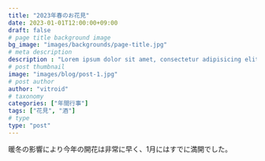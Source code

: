```yaml
---
title: "2023年春のお花見"
date: 2023-01-01T12:00:00+09:00
draft: false
# page title background image
bg_image: "images/backgrounds/page-title.jpg"
# meta description
description : "Lorem ipsum dolor sit amet, consectetur adipisicing elit, sed do eiusmod tempor incididunt ut labore. dolore magna aliqua. Ut enim ad minim veniam, quis nostrud."
# post thumbnail
image: "images/blog/post-1.jpg"
# post author
author: "vitroid"
# taxonomy
categories: ["年間行事"]
tags: ["花見", "酒"]
# type
type: "post"
---
```


暖冬の影響により今年の開花は非常に早く、1月にはすでに満開でした。
